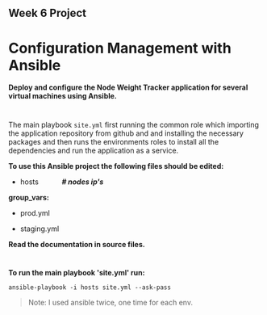## Week 6 Project
# Configuration Management with Ansible

__Deploy and configure the Node Weight Tracker application for several virtual machines using Ansible.__

#
The main playbook `site.yml` first running the common role which importing the application repository from github and and installing the necessary packages and then runs the environments roles to install all the dependencies and run the application as a service.


__To use this Ansible project the following files should be edited:__
- hosts &emsp;&emsp;&emsp;__*# nodes ip's*__

**group_vars:**

 - prod.yml 

 - staging.yml

__Read the documentation in source files.__
#

__To run the main playbook 'site.yml' run:__

    ansible-playbook -i hosts site.yml --ask-pass

>Note: I used ansible twice, one time for each env.